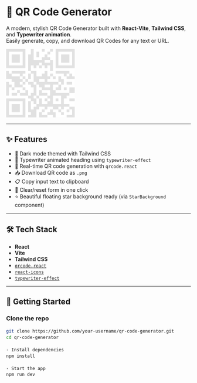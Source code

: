 # 🔳 QR Code Generator

A modern, stylish QR Code Generator built with **React-Vite**, **Tailwind CSS**, and **Typewriter animation**.  
Easily generate, copy, and download QR Codes for any text or URL.

![Preview](./public/logo.png) <!-- Optional: tambahkan screenshot UI -->

---

## ✨ Features

- 🎨 Dark mode themed with Tailwind CSS
- 🎹 Typewriter animated heading using `typewriter-effect`
- 🧠 Real-time QR code generation with `qrcode.react`
- 📥 Download QR code as `.png`
- 📋 Copy input text to clipboard
- 🧽 Clear/reset form in one click
- ⭐️ Beautiful floating star background ready (via `StarBackground` component)

---

## 🛠️ Tech Stack

- **React**
- **Vite**
- **Tailwind CSS**
- [`qrcode.react`](https://www.npmjs.com/package/qrcode.react)
- [`react-icons`](https://react-icons.github.io/react-icons/)
- [`typewriter-effect`](https://www.npmjs.com/package/typewriter-effect)

---

## 🚀 Getting Started

### Clone the repo
```bash
git clone https://github.com/your-username/qr-code-generator.git
cd qr-code-generator

- Install dependencies
npm install

- Start the app
npm run dev
```

